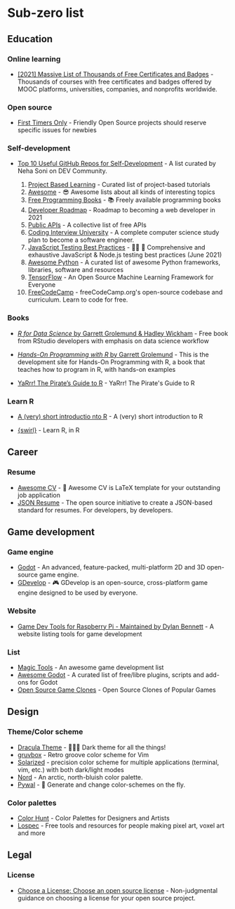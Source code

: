 # Sub-zero list

## Education

### Online learning

- [[2021] Massive List of Thousands of Free Certificates and Badges](https://www.classcentral.com/report/free-certificates/) - Thousands of courses with free certificates and badges offered by MOOC platforms, universities, companies, and nonprofits worldwide.

### Open source

- [First Timers Only](https://www.firsttimersonly.com/) - Friendly Open Source projects should reserve specific issues for newbies

### Self-development

- [Top 10 Useful GitHub Repos for Self-Development](https://dev.to/nehasoni__/top-10-useful-github-repos-for-self-development-25c0) - A list curated by Neha Soni on DEV Community.

    1. [Project Based Learning](https://github.com/tuvtran/project-based-learning) - Curated list of project-based tutorials
    2. [Awesome](https://github.com/sindresorhus/awesome) - 😎 Awesome lists about all kinds of interesting topics
    3. [Free Programming Books](https://github.com/EbookFoundation/free-programming-books) - 📚 Freely available programming books
    4. [Developer Roadmap](https://github.com/kamranahmedse/developer-roadmap) - Roadmap to becoming a web developer in 2021
    5. [Public APIs](https://github.com/public-apis/public-apis) - A collective list of free APIs
    6. [Coding Interview University](https://github.com/jwasham/coding-interview-university) - A complete computer science study plan to become a software engineer.
    7. [JavaScript Testing Best Practices](https://github.com/goldbergyoni/javascript-testing-best-practices) - 📗🌐 🚢 Comprehensive and exhaustive JavaScript & Node.js testing best practices (June 2021)
    8. [Awesome Python](https://github.com/vinta/awesome-python) - A curated list of awesome Python frameworks, libraries, software and resources
    9. [TensorFlow](https://github.com/tensorflow/tensorflow) - An Open Source Machine Learning Framework for Everyone
    10. [FreeCodeCamp](https://github.com/freeCodeCamp/freeCodeCamp) - freeCodeCamp.org's open-source codebase and curriculum. Learn to code for free.

### Books

- [_R for Data Science_ by Garrett Grolemund & Hadley Wickham](https://r4ds.had.co.nz/index.html) - Free book from RStudio developers with emphasis on data science workflow
- [_Hands-On Programming with R_ by Garrett Grolemund](https://rstudio-education.github.io/hopr/) - This is the development site for Hands-On Programming with R, a book that teaches how to program in R, with hands-on examples

- [YaRrr! The Pirate’s Guide to R](https://bookdown.org/ndphillips/YaRrr/) - YaRrr! The Pirate's Guide to R

### Learn R

- [A (very) short introductio nto R](https://github.com/ClaudiaBrauer/A-very-short-introduction-to-R) - A (very) short introduction to R

- [{swirl}](https://swirlstats.com/) - Learn R, in R

## Career

### Resume

- [Awesome CV](https://github.com/posquit0/Awesome-CV) - 📄 Awesome CV is LaTeX template for your outstanding job application
- [JSON Resume](https://jsonresume.org/) - The open source initiative to create a JSON-based standard for resumes. For developers, by developers.

## Game development

### Game engine

- [Godot](https://godotengine.org/) - An advanced, feature-packed, multi-platform 2D and 3D open-source game engine.
- [GDevelop](https://gdevelop.io/) - 🎮 GDevelop is an open-source, cross-platform game engine designed to be used by everyone.

### Website

- [Game Dev Tools for Raspberry Pi - Maintained by Dylan Bennett](https://pigame.dev/) - A website listing tools for game development

### List

- [Magic Tools](https://github.com/ellisonleao/magictools#readme) - An awesome game development list
- [Awesome Godot](https://github.com/Calinou/awesome-godot) - A curated list of free/libre plugins, scripts and add-ons for Godot
- [Open Source Game Clones](https://osgameclones.com/) - Open Source Clones of Popular Games

## Design

### Theme/Color scheme

- [Dracula Theme](https://draculatheme.com/) - 🧛🏻‍♂️ Dark theme for all the things!
- [gruvbox](https://github.com/morhetz/gruvbox) - Retro groove color scheme for Vim
- [Solarized](https://ethanschoonover.com/solarized/) - precision color scheme for multiple applications (terminal, vim, etc.) with both dark/light modes
- [Nord](https://www.nordtheme.com/) - An arctic, north-bluish color palette.
- [Pywal](https://github.com/dylanaraps/pywal) - 🎨 Generate and change color-schemes on the fly.

### Color palettes

- [Color Hunt](https://colorhunt.co/) - Color Palettes for Designers and Artists
- [Lospec](https://lospec.com/) - Free tools and resources for people making pixel art, voxel art and more

## Legal

### License

- [Choose a License: Choose an open source license](https://choosealicense.com/) - Non-judgmental guidance on choosing a license for your open source project.